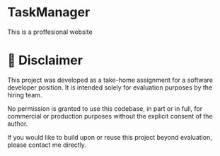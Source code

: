 # TaskManager
This is a proffesional website


# 📄 Disclaimer
This project was developed as a take-home assignment for a software developer position.
It is intended solely for evaluation purposes by the hiring team.

No permission is granted to use this codebase, in part or in full, for commercial or production purposes without the explicit consent of the author.

If you would like to build upon or reuse this project beyond evaluation, please contact me directly.